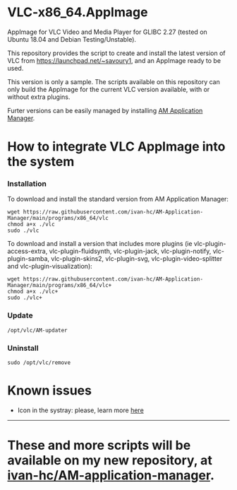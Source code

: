 # VLC-x86_64.AppImage
AppImage for VLC Video and Media Player for GLIBC 2.27 (tested on Ubuntu 18.04 and Debian Testing/Unstable).

This repository provides the script to create and install the latest version of VLC from https://launchpad.net/~savoury1, and an AppImage ready to be used.

This version is only a sample. The scripts available on this repository can only build the AppImage for the current VLC version available, with or without extra plugins.

Furter versions can be easily managed by installing [AM Application Manager](https://github.com/ivan-hc/AM-application-manager).
# How to integrate VLC AppImage into the system
### Installation
To download and install the standard version from AM Application Manager:

    wget https://raw.githubusercontent.com/ivan-hc/AM-Application-Manager/main/programs/x86_64/vlc
    chmod a+x ./vlc
    sudo ./vlc
To download and install a version that includes more plugins (ie vlc-plugin-access-extra, vlc-plugin-fluidsynth, vlc-plugin-jack, vlc-plugin-notify, vlc-plugin-samba, vlc-plugin-skins2, vlc-plugin-svg, vlc-plugin-video-splitter and vlc-plugin-visualization):

    wget https://raw.githubusercontent.com/ivan-hc/AM-Application-Manager/main/programs/x86_64/vlc+
    chmod a+x ./vlc+
    sudo ./vlc+
### Update

    /opt/vlc/AM-updater
### Uninstall

    sudo /opt/vlc/remove
# Known issues
- Icon in the systray: please, learn more [here](https://github.com/ivan-hc/VLC_media_player-x86_64.AppImage/issues/1)

------------------------------------
# These and more scripts will be available on my new repository, at [ivan-hc/AM-application-manager](https://github.com/ivan-hc/AM-application-manager).
